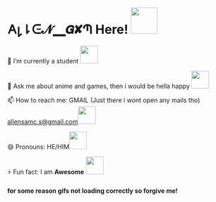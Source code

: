 # 𐌀𐑛⇂ᕮ𝓝▁𝙂✘Պ Here! <img src="https://emoji.discord.st/emojis/788f3a39-7ecf-4aee-bac0-d7c0dbbf02a3.gif" width="60px">

 🔭 I’m currently a student <img src="https://emoji.discord.st/emojis/6dd62900-e94c-4b0d-b958-a0070c755a08.gif" width="40">
 
 💬 Ask me about anime and games, then i would be hella happy <img src="https://emoji.discord.st/emojis/BlobGame.gif" width="40">
 
 📫 How to reach me: GMAIL (Just there i wont open any mails tho) allensamc.s@gmail.com<img src="https://emoji.discord.st/emojis/GoogleChrome.png" width="40">
 
 😄 Pronouns: HE/HIM<img src="https://emoji.discord.st/emojis/dd41a830-a807-46e5-90f8-df0f2b04dcea.png" width="40">
 
 ⚡ Fun fact: I am **Awesome** <img src="https://c.tenor.com/fv45doRJoWgAAAAi/discord-nitro-op.gif" width="40">
 
 #### for some reason gifs not loading correctly so forgive me!
